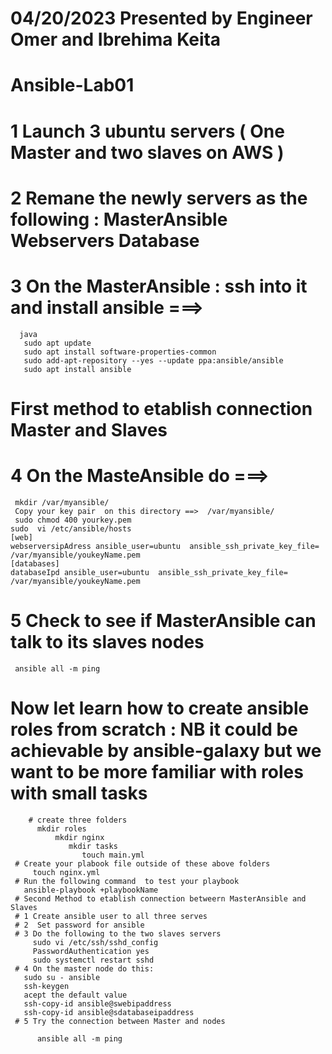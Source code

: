 # 04/20/2023 Presented by Engineer Omer and Ibrehima Keita 
# Ansible-Lab01
# 1 Launch 3 ubuntu servers ( One Master and two slaves on AWS )
# 2  Remane the newly servers as the following : MasterAnsible Webservers Database
# 3 On the MasterAnsible :  ssh into it and install ansible ===>
      java
       sudo apt update
       sudo apt install software-properties-common
       sudo add-apt-repository --yes --update ppa:ansible/ansible
       sudo apt install ansible
 # First method to etablish connection Master and Slaves 
 # 4 On the MasteAnsible do ===> 
     mkdir /var/myansible/
     Copy your key pair  on this directory ==>  /var/myansible/
     sudo chmod 400 yourkey.pem 
    sudo  vi /etc/ansible/hosts
    [web]
    webserversipAdress ansible_user=ubuntu  ansible_ssh_private_key_file= /var/myansible/youkeyName.pem
    [databases]
    databaseIpd ansible_user=ubuntu  ansible_ssh_private_key_file= /var/myansible/youkeyName.pem
  # 5 Check to see if MasterAnsible can talk to its slaves nodes
     ansible all -m ping 
  # Now let learn how to create ansible roles  from scratch : NB it could be achievable by ansible-galaxy but we want to be more familiar with roles with small tasks 
        # create three folders 
          mkdir roles
              mkdir nginx
                 mkdir tasks
                    touch main.yml
     # Create your plabook file outside of these above folders 
         touch nginx.yml 
     # Run the following command  to test your playbook
       ansible-playbook +playbookName 
     # Second Method to etablish connection betweern MasterAnsible and Slaves 
     # 1 Create ansible user to all three serves 
     # 2  Set password for ansible
     # 3 Do the following to the two slaves servers 
         sudo vi /etc/ssh/sshd_config
         PasswordAuthentication yes
         sudo systemctl restart sshd
     # 4 On the master node do this:
       sudo su - ansible
       ssh-keygen
       acept the default value 
       ssh-copy-id ansible@swebipaddress
       ssh-copy-id ansible@sdatabaseipaddress
     # 5 Try the connection between Master and nodes
        
          ansible all -m ping 



       
    
